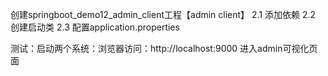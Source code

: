 创建springboot_demo12_admin_client工程【admin client】
  2.1 添加依赖
  2.2 创建启动类
  2.3 配置application.properties
  
测试：启动两个系统：浏览器访问：http://localhost:9000 进入admin可视化页面